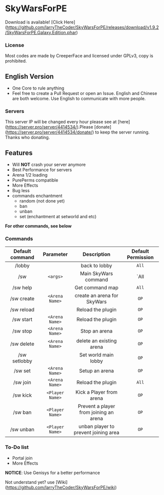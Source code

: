 # SkyWarsForPE

Download is available! [Click Here] (https://github.com/larryTheCoder/SkyWarsForPE/releases/download/v1.9.2/SkyWarsForPE.Galaxy.Edition.phar)
### License
Most codes are made by CreeperFace and licensed under GPLv3, copy is prohibited.

## English Version

* One Core to rule anything
* Feel free to create a Pull Request or open an Issue. English and Chinese are both welcome. Use English to communicate with more people.

### Servers
This server IP will be changed every hour please see at [here] (https://server.pro/server/4414534/).Please [donate] (https://server.pro/server/4414534/donate/) to keep the server running. Thanks who donating.

## Features
* Will **NOT** crash your server anymore
* Best Performance for servers
* Arena 1/2 loading
* PurePerms compatible 
* More Effects
* Bug less
* commands enchantment 
  - random (not done yet)
  - ban
  - unban
  - set (enchantment at setworld and etc)

**For other commands, see below**

### Commands
| Default command | Parameter | Description | Default Permission |
| :-----: | :-------: | :---------: | :-------: |
| /lobby | | back to lobby | `All` |
| /sw |`<args>` | Main SkyWars command | `All | OP` |
| /sw help | | Get command map | `All` |
| /sw create | `<Arena Name>` | create an arena for SkyWars | `OP` |
| /sw reload | | Reload the plugin | `OP` |
| /sw start | `<Arena Name>` | Reload the plugin | `OP` |
| /sw stop | `<Arena Name>` | Stop an arena | `OP` |
| /sw delete | `<Arena Name>` | delete an existing arena | `OP` |
| /sw setlobby | | Set world main lobby | `OP` |
| /sw set | `<Arena Name>` | Setup an arena | `OP` |
| /sw join | `<Arena Name>` | Reload the plugin | `All` |
| /sw kick | `<Player Name>` | Kick a Player from arena | `OP` |
| /sw ban | `<Player Name>`| Prevent a player from joining an arena| `OP` |
| /sw unban | `<Player Name>`| unban player to prevent joining area | `OP` |

### To-Do list
* Portal join
* More Effects

**NOTICE**: Use Genisys for a better performance

Not understand yet? use [Wiki] (https://github.com/larryTheCoder/SkyWarsForPE/wiki)

